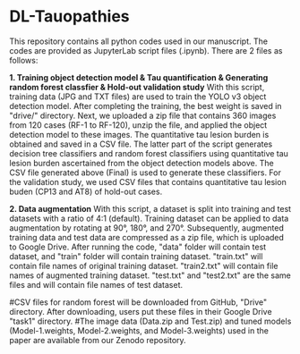 # DL-Tauopathies
This repository contains all python codes used in our manuscript. The codes are provided as JupyterLab script files (.ipynb). There are 2 files as follows:


<B>1. Training object detection model & Tau quantification & Generating random forest classfier & Hold-out validation study</B> 
With this script, training data (JPG and TXT files) are used to train the YOLO v3 object detection model. After completing the training, the best weight is saved in "drive/" directory. Next, we uploaded a zip file that contains 360 images from 120 cases (RF-1 to RF-120), unzip the file, and applied the object detection model to these images. The quantitative tau lesion burden is obtained and saved in a CSV file.
The latter part of the script generates decision tree classifiers and random forest classifiers using quantitative tau lesion burden ascertained from the object detection models above. The CSV file generated above (Final) is used to generate these classifiers. For the validation study, we used CSV files that contains quantitative tau lesion buden (CP13 and AT8) of hold-out cases.


<B>2. Data augmentation</B>
With this script, a dataset is split into training and test datasets with a ratio of 4:1 (default). Training dataset can be applied to data augmentation by rotating at 90°, 180°, and 270°. Subsequently, augmented training data and test data are compressed as a zip file, which is uploaded to Google Drive.
After running the code, "data" folder will contain test dataset, and "train" folder will contain training dataset. "train.txt" will contain file names of original training dataset. "train2.txt" will contain file names of augmented training dataset. "test.txt" and "test2.txt" are the same files and will contain file names of test dataset.


#CSV files for random forest will be downloaded from GitHub, "Drive" directory. After downloading, users put these files in their Google Drive "task1" directory.
#The image data (Data.zip and Test.zip) and tuned models (Model-1.weights, Model-2.weights, and Model-3.weights) used in the paper are available from our Zenodo repository.
